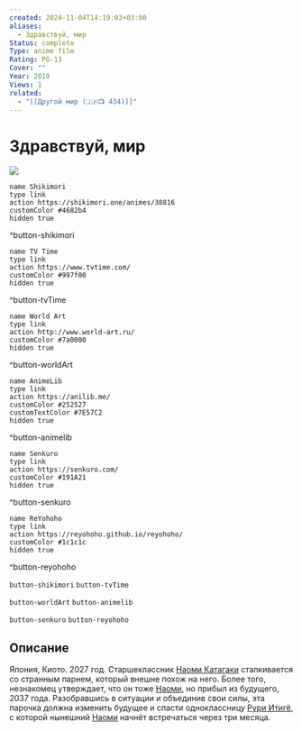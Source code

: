 ```yaml
---
created: 2024-11-04T14:19:03+03:00
aliases:
  - Здравствуй, мир
Status: complete
Type: anime film
Rating: PG-13
Cover: ""
Year: 2019
Views: 1
related:
  - "[[Другой мир (🇯🇵📺 434)]]"
---
```


# Здравствуй, мир

![](https://nyaa.shikimori.one/uploads/poster/animes/38816/034a0097896fa4989121177868f7a71e.jpeg)

```button
name Shikimori
type link
action https://shikimori.one/animes/38816
customColor #4682b4
hidden true
```
^button-shikimori

```button
name TV Time
type link
action https://www.tvtime.com/
customColor #997f00
hidden true
```
^button-tvTime

```button
name World Art
type link
action http://www.world-art.ru/
customColor #7a0000
hidden true
```
^button-worldArt

```button
name AnimeLib
type link
action https://anilib.me/
customColor #252527
customTextColor #7E57C2
hidden true
```
^button-animelib

```button
name Senkuro
type link
action https://senkuro.com/
customColor #191A21
hidden true
```
^button-senkuro

```button
name ReYohoho
type link
action https://reyohoho.github.io/reyohoho/
customColor #1c1c1c
hidden true
```
^button-reyohoho

`button-shikimori` `button-tvTime`

`button-worldArt` `button-animelib`

`button-senkuro` `button-reyohoho`

## Описание

Япония, Киото. 2027 год. Старшеклассник [Наоми Катагаки](https://shikimori.one/characters/176801-naomi-katagaki) сталкивается со странным парнем, который внешне похож на него. Более того, незнакомец утверждает, что он тоже [Наоми](https://shikimori.one/characters/176801-naomi-katagaki), но прибыл из будущего, 2037 года. Разобравшись в ситуации и объединив свои силы, эта парочка должна изменить будущее и спасти одноклассницу [Рури Итигё](https://shikimori.one/characters/176800-ruri-ichigyou), с которой нынешний [Наоми](https://shikimori.one/characters/176801-naomi-katagaki) начнёт встречаться через три месяца.
